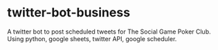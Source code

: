 # twitter-bot-business
A twitter bot to post scheduled tweets for The Social Game Poker Club.  Using python, google sheets, twitter API, google scheduler.
